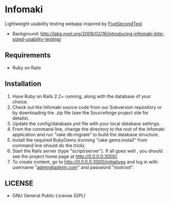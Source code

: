 # Infomaki

Lightweight usability testing webapp inspired by [FiveSecondTest](http://fivesecondtest.com/)

* Background: http://labs.nypl.org/2009/02/16/introducing-infomaki-bite-sized-usability-testing/

## Requirements

* Ruby on Rails

## Installation

1. Have Ruby on Rails 2.2+ running, along with the database of your choice.
2. Check out the Infomaki source code from our Subversion repository or by downloading the .zip file (see the Sourceforge project site for details).
3. Update the config/database.yml file with your local database settings.
4. From the command line, change the directory to the root of the Infomaki application and run "rake db:migrate" to build the database structure.
5. Install the required RubyGems (running "rake gems:install" from command line should do the trick).
6. Start the Rails server (type "script/server"). If all goes well , you should see the project home page at http://0.0.0.0:3000/
7. To create content, go to http://0.0.0.0:3000/initiatives and log in with username "admin@admin.com" and password "rootroot".

## LICENSE

* GNU General Public License (GPL)